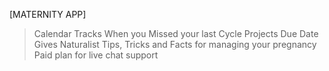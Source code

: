 [MATERNITY APP]

> Calendar
> Tracks When you Missed your last Cycle
> Projects Due Date
> Gives Naturalist Tips, Tricks and Facts for managing your pregnancy
> Paid plan for live chat support
